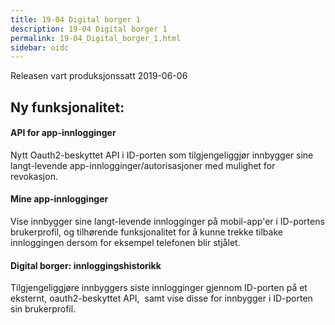 ```yaml
---
title: 19-04 Digital borger 1
description: 19-04 Digital borger 1
permalink: 19-04_Digital_borger_1.html
sidebar: oidc
---
```



 
Releasen vart produksjonssatt 2019-06-06

## Ny funksjonalitet:


#### API for app-innlogginger

 Nytt Oauth2-beskyttet API i ID-porten som tilgjengeliggjør innbygger sine langt-levende app-innlogginger/autorisasjoner med mulighet for revokasjon.&nbsp;&nbsp; 


#### Mine app-innlogginger

 Vise innbygger sine langt-levende innlogginger på mobil-app'er i ID-portens brukerprofil, og tilhørende funksjonalitet for å kunne trekke tilbake innloggingen dersom for eksempel telefonen blir stjålet. 


#### Digital borger: innloggingshistorikk

 Tilgjengeliggjøre innbyggers siste innlogginger gjennom ID-porten på et eksternt, oauth2-beskyttet API,&nbsp; samt vise disse for innbygger i ID-porten sin brukerprofil. 